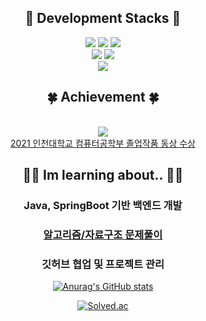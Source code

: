## <div align = "center">:wrench: Development Stacks :wrench: </div>
<div align = "center">
<img src="https://img.shields.io/badge/html5-E34F26?style=for-the-badge&logo=html5&logoColor=white"> <img src="https://img.shields.io/badge/css-1572B6?style=for-the-badge&logo=css&logoColor=white"> <img src="https://img.shields.io/badge/javascript-F7DF1E?style=for-the-badge&logo=javascript&logoColor=black"> 
  <br>
<img src="https://img.shields.io/badge/java-007396?style=for-the-badge&logo=java&logoColor=white"> <img src="https://img.shields.io/badge/springboot-6DB33F?style=for-the-badge&logo=springboot&logoColor=white">
  <br>
<img src="https://img.shields.io/badge/postgresql-4169E1?style=for-the-badge&logo=postgresql&logoColor=white">


## <div align = "center">	:four_leaf_clover: Achievement	:four_leaf_clover: </div>


<br>
<div align = "center">  
  <div><image src= "https://github.com/user-attachments/assets/2ba4c6b2-713e-4285-9824-4d53798f6480"></div>
  <a href = "https://www.inu.ac.kr/isis/7921/subview.do?enc=Zm5jdDF8QEB8JTJGYmJzJTJGaXNpcyUyRjk0NyUyRjM1MzQzOCUyRmFydGNsVmlldy5kbyUzRnBhZ2UlM0Q0JTI2c3JjaENvbHVtbiUzRCUyNnNyY2hXcmQlM0QlMjZiYnNDbFNlcSUzRCUyNmJic09wZW5XcmRTZXElM0QlMjZyZ3NCZ25kZVN0ciUzRCUyNnJnc0VuZGRlU3RyJTNEJTI2aXNWaWV3TWluZSUzRGZhbHNlJTI2cGFzc3dvcmQlM0QlMjY%3D">
  2021 인천대학교 컴퓨터공학부 졸업작품 동상 수상
  </a>
</div>


## <div align = "center">	👨‍💻 Im learning about..	👨‍💻 </div>
<div align = "center">

  ### Java, SpringBoot 기반 백엔드 개발
  ### [알고리즘/자료구조 문제풀이](https://github.com/Nyppp/Problem_Solving)
  ### 깃허브 협업 및 프로젝트 관리
  
[![Anurag's GitHub stats](https://github-readme-stats.vercel.app/api?username=Nyppp)](https://github.com/anuraghazra/github-readme-stats)

[![Solved.ac](http://mazassumnida.wtf/api/v2/generate_badge?boj=rlawlsdn216)](https://solved.ac/rlawlsdn216) </div>
